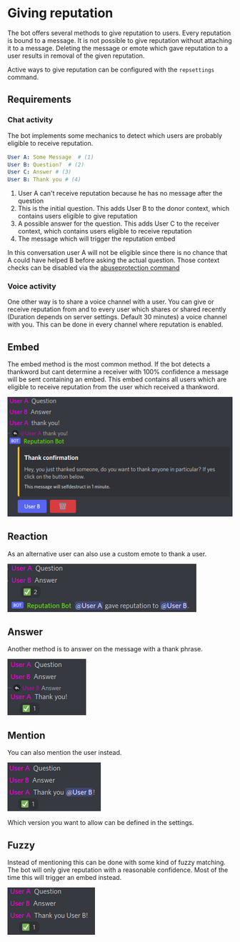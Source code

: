 # Giving reputation

The bot offers several methods to give reputation to users. Every reputation is bound to a message. It is not
possible to give reputation without attaching it to a message. Deleting the message or emote which gave reputation to a
user results in removal of the given reputation.

Active ways to give reputation can be configured with the `repsettings` command.

## Requirements

### Chat activity

The bot implements some mechanics to detect which users are probably eligible to receive reputation.

```yaml
User A: Some Message  # (1)
User B: Question?  # (2)
User C: Answer # (3)
User B: Thank you # (4)
```

1. User A can't receive reputation because he has no message after the question
2. This is the initial question. This adds User B to the donor context, which contains users eligible to give reputation
3. A possible answer for the question. This adds User C to the receiver context, which contains users eligible to 
   receive reputation
4. The message which will trigger the reputation embed

In this conversation user A will not be eligible since there is no chance that A could have helped B before asking the
actual question. Those context checks can be disabled via the [abuseprotection command](abuse_protection.md#receiver-and-donor-context)

### Voice activity

One other way is to share a voice channel with a user. You can give or receive reputation from and to every user which
shares or shared recently (Duration depends on server settings. Default 30 minutes) a voice channel with you. This
can be done in every channel where reputation is enabled.

## Embed

The embed method is the most common method. If the bot detects a thankword but cant determine a receiver with 100%
confidence a message will be sent containing an embed. This embed contains all users which are eligible to receive
reputation from the user which received a thankword.

![A text with a confirmation request.](resources/embed.png)

## Reaction

As an alternative user can also use a custom emote to thank a user.

![A reputation reaction on a message](resources/reaction.png)

## Answer

Another method is to answer on the message with a thank phrase.

![A thank phrase as an answer to a message](resources/answer.png)

## Mention

You can also mention the user instead.

![A thank message with a user mention](resources/mention.png)

Which version you want to allow can be defined in the settings.

## Fuzzy

Instead of mentioning this can be done with some kind of fuzzy matching. The bot will only give reputation with a 
reasonable confidence. Most of the time this will trigger an embed instead.

![A thank message containing a user name without a mention](resources/fuzzy.png)
